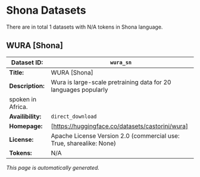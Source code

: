 # Shona Datasets

There are in total 1 datasets with N/A tokens in Shona language.

## WURA [Shona]

| **Dataset ID:**       | `wura_sn`       |
|-----------------------|-----------------------|
| **Title:**            | WURA [Shona]            |
| **Description:**      | Wura is large-scale pretraining data for 20 languages popularly
        spoken in Africa.      |
| **Availibility:**     | `direct_download`     |
| **Homepage:**         | [https://huggingface.co/datasets/castorini/wura]         |
| **License:**          | Apache License Version 2.0 (commercial use: True, sharealike: None)          |
| **Tokens:** | N/A |



*This page is automatically generated.*

